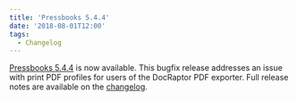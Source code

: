 ```yaml
---
title: 'Pressbooks 5.4.4'
date: '2018-08-01T12:00'
tags:
  - Changelog
---
```


[Pressbooks 5.4.4](https://github.com/pressbooks/pressbooks/releases/5.4.4) is now
available. This bugfix release addresses an issue with print PDF profiles for users of the
DocRaptor PDF exporter. Full release notes are available on the
[changelog](https://docs.pressbooks.org/changelog/pressbooks/#5-4-4).
